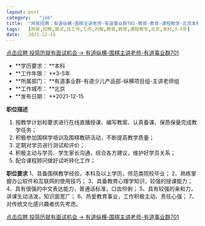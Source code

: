 ```yaml
---
layout:	post
category:	"job"
title:	"网易招聘：有道纵横-围棋主讲老师-有道事业群701-教育-教育-课程教学-北京本科3-5年"
tags:	[网易,招聘,面试,找工作,工作,内推,教育,教育,课程教学,北京,本科,3-5年]
date:	2021-12-15
---
```


[点击应聘 投简历就有面试机会 -> 有道纵横-围棋主讲老师-有道事业群701](http://mobile.bole.netease.com/bole/boleDetail?id=25197&employeeId=346f03c3cda5f04c&key=all)



- **学历要求： **本科
- **工作年限： **3-5年
- **所属部门： **有道事业群-有道少儿产品部-纵横项目组-主讲老师组
- **工作城市： **北京
- **发布日期： **2021-12-15



**职位描述**
1. 按教学计划和要求进行在线直播授课、编写教案、认真备课、保质保量完成教学任务；
2. 积极参加围棋学培训及围棋教研活动，不断提高教学质量；
3. 定期对学员进行测试和评价；
4. 积极主动与学员、学生家长沟通，综合各方建议，维护好学员关系；
5. 配合课程顾问做好试听转化工作；



**职位要求**
1、具备围棋教学经验，本科及以上学历，师范类院校毕业；
2、熟练掌握办公软件和互联网的使用技巧；
3、具备教育心理学知识，较强的授课能力；
4、具有很强的中文表达能力，普通话标准，口齿伶俐；
5、具有较强的亲和力，讲课生动活泼，知识面宽广；
6、热爱教育事业，工作积极主动、责任心强；
7、对传统文化感兴趣者优先考虑。



[点击应聘 投简历就有面试机会 -> 有道纵横-围棋主讲老师-有道事业群701](http://mobile.bole.netease.com/bole/boleDetail?id=25197&employeeId=346f03c3cda5f04c&key=all)